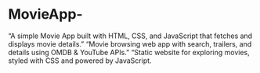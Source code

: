# MovieApp-
“A simple Movie App built with HTML, CSS, and JavaScript that fetches and displays movie details.”  “Movie browsing web app with search, trailers, and details using OMDB &amp; YouTube APIs.”  “Static website for exploring movies, styled with CSS and powered by JavaScript.
